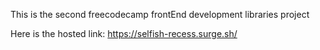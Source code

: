 This is the second freecodecamp frontEnd development libraries project 

Here is the hosted link: https://selfish-recess.surge.sh/
